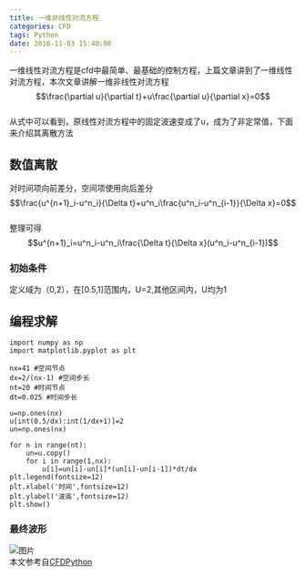 ```yaml
---
title: 一维非线性对流方程
categories: CFD
tags: Python
date: 2018-11-03 15:40:00
---
```

一维线性对流方程是cfd中最简单、最基础的控制方程，上篇文章讲到了一维线性对流方程，本次文章讲解一维非线性对流方程
$$\frac{\partial u}{\partial t}+u\frac{\partial u}{\partial x}=0$$  
从式中可以看到，原线性对流方程中的固定波速变成了u，成为了非定常值，下面来介绍其离散方法  
<!--more-->
## 数值离散
对时间项向前差分，空间项使用向后差分
$$\frac{u^{n+1}_i-u^n_i}{\Delta t}+u^n_i\frac{u^n_i-u^n_{i-1}}{\Delta x}=0$$  
整理可得
$$u^{n+1}_i=u^n_i-u^n_i\frac{\Delta t}{\Delta x}(u^n_i-u^n_{i-1})$$  
### 初始条件
定义域为（0,2），在[0.5,1]范围内，U=2,其他区间内，U均为1  
## 编程求解

```
import numpy as np
import matplotlib.pyplot as plt

nx=41 #空间节点
dx=2/(nx-1) #空间步长
nt=20 #时间节点
dt=0.025 #时间步长

u=np.ones(nx)
u[int(0.5/dx):int(1/dx+1)]=2
un=np.ones(nx)

for n in range(nt):
    un=u.copy()
    for i in range(1,nx):
        u[i]=un[i]-un[i]*(un[i]-un[i-1])*dt/dx
plt.legend(fontsize=12)
plt.xlabel('时间',fontsize=12)
plt.ylabel('波高',fontsize=12)
plt.show()

```
### 最终波形
![图片](https://imageone.oss-cn-beijing.aliyuncs.com/%E4%B8%80%E7%BB%B4%E9%9D%9E%E7%BA%BF%E6%80%A7%E5%AF%B9%E6%B5%81%E6%96%B9%E7%A8%8B.svg)  
本文参考自[CFDPython](http://nbviewer.jupyter.org/github/barbagroup/CFDPython/blob/master/lessons/02_Step_2.ipynb)